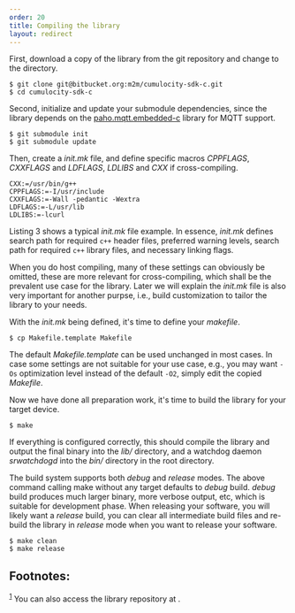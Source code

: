 ```yaml
---
order: 20
title: Compiling the library
layout: redirect
---
```


First, download a copy of the library from the git repository and change to the directory.

    $ git clone git@bitbucket.org:m2m/cumulocity-sdk-c.git
    $ cd cumulocity-sdk-c

Second, initialize and update your submodule dependencies, since the library depends on the [paho.mqtt.embedded-c](https://github.com/eclipse/paho.mqtt.embedded-c) library for MQTT support.

    $ git submodule init
    $ git submodule update

Then, create a *init.mk* file, and define specific macros *CPPFLAGS*, *CXXFLAGS* and *LDFLAGS*, *LDLIBS* and *CXX* if cross-compiling.

    CXX:=/usr/bin/g++
    CPPFLAGS:=-I/usr/include
    CXXFLAGS:=-Wall -pedantic -Wextra
    LDFLAGS:=-L/usr/lib
    LDLIBS:=-lcurl

Listing 3 shows a typical *init.mk* file example. In essence, *init.mk* defines search path for required `c++` header files, preferred warning levels, search path for required `c++` library files, and necessary linking flags.

When you do host compiling, many of these settings can obviously be omitted, these are more relevant for cross-compiling, which shall be the prevalent use case for the library. Later we will explain the *init.mk* file is also very important for another purpse, i.e., build customization to tailor the library to your needs.

With the *init.mk* being defined, it's time to define your *makefile*.

    $ cp Makefile.template Makefile

The default *Makefile.template* can be used unchanged in most cases. In case some settings are not suitable for your use case, e.g., you may want `-Os` optimization level instead of the default `-O2`, simply edit the copied *Makefile*.

Now we have done all preparation work, it's time to build the library for your target device.

    $ make

If everything is configured correctly, this should compile the library and output the final binary into the *lib/* directory, and a watchdog daemon *srwatchdogd* into the *bin/* directory in the root directory.

The build system supports both *debug* and *release* modes. The above command calling make without any target defaults to *debug* build. *debug* build produces much larger binary, more verbose output, etc, which is suitable for development phase. When releasing your software, you will likely want a *release* build, you can clear all intermediate build files and re-build the library in *release* mode when you want to release your software.

    $ make clean
    $ make release

<div id="footnotes">
<h2 class="footnotes">Footnotes: </h2>
<div id="text-footnotes">

<div class="footdef"><sup><a id="fn.1" name="fn.1" class="footnum" href="#fnr.1">1</a></sup> You can also access the library repository at <https://bitbucket.org/m2m/cumulocity-sdk-c>.</div>


</div>
</div>